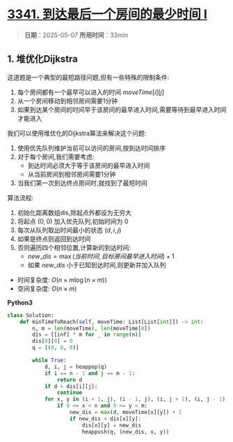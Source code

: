 # [3341. 到达最后一个房间的最少时间 I](https://leetcode.cn/problems/minimum-time-to-reach-the-last-room/description/)

> **日期**：2025-05-07
> **所用时间**：33min

## 1. 堆优化Dijkstra

这道题是一个典型的最短路径问题,但有一些特殊的限制条件:

1. 每个房间都有一个最早可以进入的时间 $moveTime[i][j]$
2. 从一个房间移动到相邻房间需要1分钟
3. 如果到达某个房间的时间早于该房间的最早进入时间,需要等待到最早进入时间才能进入

我们可以使用堆优化的Dijkstra算法来解决这个问题:

1. 使用优先队列维护当前可以访问的房间,按到达时间排序
2. 对于每个房间,我们需要考虑:
   - 到达时间必须大于等于该房间的最早进入时间
   - 从当前房间到相邻房间需要1分钟
3. 当我们第一次到达终点房间时,就找到了最短时间

算法流程:
1. 初始化距离数组dis,除起点外都设为无穷大
2. 将起点 $(0,0)$ 加入优先队列,初始时间为 $0$
3. 每次从队列取出时间最小的状态 $(d,i,j)$
4. 如果是终点则返回到达时间
5. 否则遍历四个相邻位置,计算新的到达时间:
   - $new\_dis = \max(当前时间, 目标房间最早进入时间) + 1$
   - 如果 $new\_dis$ 小于已知到达时间,则更新并加入队列

- 时间复杂度: $O(n \times m \log(n \times m))$
- 空间复杂度: $O(n \times m)$

**Python3**

```python
class Solution:
    def minTimeToReach(self, moveTime: List[List[int]]) -> int:
        n, m = len(moveTime), len(moveTime[0])
        dis = [[inf] * m for _ in range(n)]
        dis[0][0] = 0
        q = [(0, 0, 0)]

        while True:
            d, i, j = heappop(q)
            if i == n - 1 and j == m - 1:
                return d
            if d > dis[i][j]:
                continue
            for x, y in (i + 1, j), (i - 1, j), (i, j + 1), (i, j - 1):
                if 0 <= x < n and 0 <= y < m:
                    new_dis = max(d, moveTime[x][y]) + 1
                    if new_dis < dis[x][y]:
                        dis[x][y] = new_dis
                        heappush(q, (new_dis, x, y))
```
